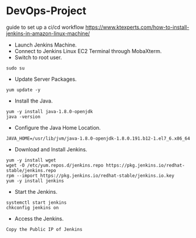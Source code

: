 # DevOps-Project
guide to set up a ci/cd workflow 
https://www.ktexperts.com/how-to-install-jenkins-in-amazon-linux-machine/


- Launch Jenkins Machine. 
- Connect to Jenkins Linux EC2 Terminal through MobaXterm.
- Switch to root user.  
```
sudo su
```
- Update Server Packages.
```
yum update -y
```
- Install the Java. 
```
yum -y install java-1.8.0-openjdk
java -version
```
- Configure the Java Home Location.
```
JAVA_HOME=/usr/lib/jvm/java-1.8.0-openjdk-1.8.0.191.b12-1.el7_6.x86_64
```
- Download and Install Jenkins. 
```
yum -y install wget
wget -O /etc/yum.repos.d/jenkins.repo https://pkg.jenkins.io/redhat-stable/jenkins.repo
rpm --import https://pkg.jenkins.io/redhat-stable/jenkins.io.key
yum -y install jenkins
```
- Start the Jenkins.
```
systemctl start jenkins
chkconfig jenkins on
```
- Access the Jenkins. 
```
Copy the Public IP of Jenkins
```